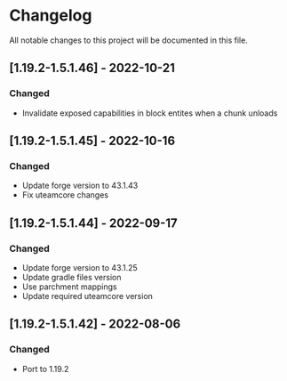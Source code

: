 # Changelog
All notable changes to this project will be documented in this file.

## [1.19.2-1.5.1.46] - 2022-10-21
### Changed
 - Invalidate exposed capabilities in block entites when a chunk unloads

## [1.19.2-1.5.1.45] - 2022-10-16
### Changed
 - Update forge version to 43.1.43
 - Fix uteamcore changes

## [1.19.2-1.5.1.44] - 2022-09-17
### Changed
 - Update forge version to 43.1.25
 - Update gradle files version
 - Use parchment mappings
 - Update required uteamcore version

## [1.19.2-1.5.1.42] - 2022-08-06
### Changed
 - Port to 1.19.2